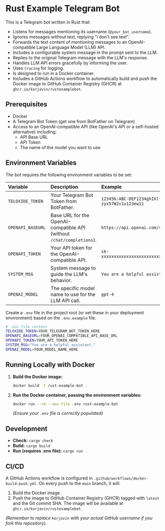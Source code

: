 # Rust Example Telegram Bot

This is a Telegram bot written in Rust that:

*   Listens for messages mentioning its username (`@your_bot_username`).
*   Ignores messages without text, replying "i don't see text".
*   Forwards the text content of mentioning messages to an OpenAI-compatible Large Language Model (LLM) API.
*   Includes a configurable system message in the prompt sent to the LLM.
*   Replies to the original Telegram message with the LLM's response.
*   Handles LLM API errors gracefully by informing the user.
*   Uses `tracing` for logging.
*   Is designed to run in a Docker container.
*   Includes a GitHub Actions workflow to automatically build and push the Docker image to GitHub Container Registry (GHCR) at `ghcr.io/korjavin/rustexamplebot`.

## Prerequisites

*   Docker
*   A Telegram Bot Token (get one from BotFather on Telegram)
*   Access to an OpenAI-compatible API (like OpenAI's API or a self-hosted alternative) including:
    *   API Base URL
    *   API Token
    *   The name of the model you want to use

## Environment Variables

The bot requires the following environment variables to be set:

| Variable          | Description                                                                 | Example                                    |
| :---------------- | :-------------------------------------------------------------------------- | :----------------------------------------- |
| `TELOXIDE_TOKEN`  | Your Telegram Bot Token from BotFather.                                     | `123456:ABC-DEF1234ghIkl-zyx57W2v1u123ew11` |
| `OPENAPI_BASEURL` | Base URL for the OpenAI-compatible API (without `/chat/completions`).       | `https://api.openai.com/v1`                |
| `OPENAPI_TOKEN`   | Your API token for the OpenAI-compatible API.                               | `sk-xxxxxxxxxxxxxxxxxxxxxxxxxxxx`          |
| `SYSTEM_MSG`      | System message to guide the LLM's behavior.                                 | `You are a helpful assistant.`             |
| `OPENAI_MODEL`    | The specific model name to use for the LLM API call.                        | `gpt-4`                                    |

Create a `.env` file in the project root (or set these in your deployment environment) based on the `.env.example` file.

```bash
# .env file content
TELOXIDE_TOKEN=YOUR_TELEGRAM_BOT_TOKEN_HERE
OPENAPI_BASEURL=YOUR_OPENAI_COMPATIBLE_API_BASE_URL
OPENAPI_TOKEN=YOUR_API_TOKEN_HERE
SYSTEM_MSG="You are a helpful assistant."
OPENAI_MODEL=YOUR_MODEL_NAME_HERE
```

## Running Locally with Docker

1.  **Build the Docker image:**
    ```bash
    docker build -t rust-example-bot .
    ```
2.  **Run the Docker container, passing the environment variables:**
    ```bash
    docker run --rm --env-file .env rust-example-bot
    ```
    *(Ensure your `.env` file is correctly populated)*

## Development

*   **Check:** `cargo check`
*   **Build:** `cargo build`
*   **Run (requires .env file):** `cargo run`

## CI/CD

A GitHub Actions workflow is configured in `.github/workflows/docker-build-push.yml`. On every push to the `main` branch, it will:

1.  Build the Docker image.
2.  Push the image to GitHub Container Registry (GHCR) tagged with `latest` and the Git commit SHA. The image will be available at `ghcr.io/korjavin/rustexamplebot`.

*(Remember to replace `korjavin` with your actual GitHub username if you fork this repository).*